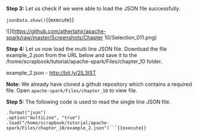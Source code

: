 

**Step 3:** Let us check if we were able to load the JSON file successfully.

`jsonData.show()`{{execute}}

![](https://github.com/athertahir/apache-spark/raw/master/Screenshots/Chapter 10/Selection_011.png)

**Step 4:** Let us now load the multi line JSON file. Download the file example_2.json from the URL below and save it to the /home/scrapbook/tutorial/apache-spark/Files/chapter_10 folder.

example_2.json - http://bit.ly/2lL3IST

**Note:** We already have cloned a github repository which contains a required file. Open `apache-spark/Files/chapter_10` to view file.


**Step 5:** The following code is used to read the single line JSON file.

```val multiJson = spark.read
.format("json")
.option("multiLine", "true")
.load("/home/scrapbook/tutorial/apache-spark/Files/chapter_10/example_2.json")```{{execute}}
